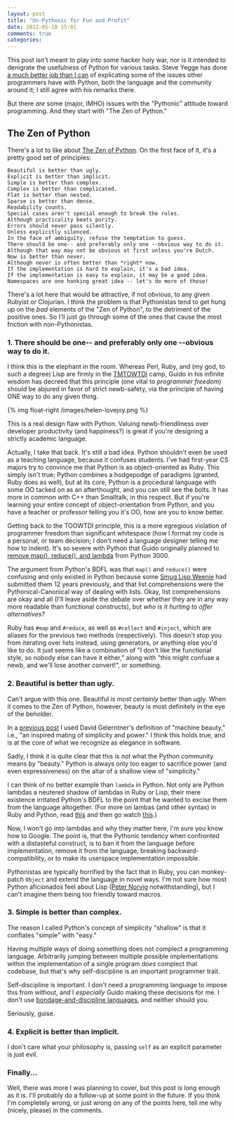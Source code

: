 ```yaml
---
layout: post
title: "Un-Pythonic for Fun and Profit"
date: 2012-05-18 15:01
comments: true
categories: 
---
```


This post isn't meant to play into some hacker holy war, nor is it intended to denigrate the usefulness of Python for various tasks. Steve Yegge has done [a much better job than I can](https://sites.google.com/site/steveyegge2/tour-de-babel) of explicating some of the issues other programmers have with Python, both the language and the community around it; I still agree with his remarks there.

But there *are* some (major, IMHO) issues with the "Pythonic" attitude toward programming. And they start with "The Zen of Python."

## The Zen of Python

There's a lot to like about [The Zen of Python](http://www.python.org/dev/peps/pep-0020/). On the first face of it, it's a pretty good set of principles:

    Beautiful is better than ugly.
    Explicit is better than implicit.
    Simple is better than complex.
    Complex is better than complicated.
    Flat is better than nested.
    Sparse is better than dense.
    Readability counts.
    Special cases aren't special enough to break the rules.
    Although practicality beats purity.
    Errors should never pass silently.
    Unless explicitly silenced.
    In the face of ambiguity, refuse the temptation to guess.
    There should be one-- and preferably only one --obvious way to do it.
    Although that way may not be obvious at first unless you're Dutch.
    Now is better than never.
    Although never is often better than *right* now.
    If the implementation is hard to explain, it's a bad idea.
    If the implementation is easy to explain, it may be a good idea.
    Namespaces are one honking great idea -- let's do more of those!

There's a lot here that would be attractive, if not obvious, to any given Rubyist or Clojurian. I think the problem is that Pythonistas tend to get hung up on the *bad* elements of the "Zen of Python", to the detriment of the positive ones. So I'll just go through some of the ones that cause the most friction with non-Pythonistas.

<!-- more -->

### 1. There should be one-- and preferably only one --obvious way to do it.

I think this is the elephant in the room. Whereas Perl, Ruby, and (my god, to such a degree) Lisp are firmly in the [TMTOWTDI](http://catb.org/jargon/html/T/TMTOWTDI.html) camp, Guido in his infinite wisdom has decreed that this principle (one vital to *programmer freedom*) should be abjured in favor of strict newb-safety, via the principle of having ONE way to do any given thing.

{% img float-right /images/helen-lovejoy.png %}

This is a real design flaw with Python. Valuing newb-friendliness over developer productivity (and happiness?) is great if you're designing a strictly academic language. 

Actually, I take that back. It's still a bad idea. Python shouldn't even be used as a teaching language, because it confuses students. I've had first-year CS majors try to convince me that Python is as object-oriented as Ruby. This simply isn't true; Python combines a hodgepodge of paradigms (granted, Ruby does as well), but at its core, Python is a procedural language with some OO tacked on as an afterthought, and you can still see the bolts. It has more in common with C++ than Smalltalk, in this respect. But if you're learning your entire concept of object-orientation from Python, and you have a teacher or professor telling you it's OO, how are you to know better.

Getting back to the TOOWTDI principle, this is a more egregious violation of programmer freedom than significant whitespace (how I format my code is a personal, or team decision; I don't need a language designer telling me how to indent). It's so severe with Python that Guido originally planned to [remove map(), reduce(), and lambda](http://www.artima.com/weblogs/viewpost.jsp?thread=98196) from Python 3000.

The argument from Python's BDFL was that `map()` and `reduce()` were confusing and only existed in Python because some [Smug Lisp Weenie](http://c2.com/cgi/wiki?SmugLispWeenie) had submitted them 12 years previously, and that list comprehensions were the Pythonical-Canonical way of dealing with lists. Okay, list comprehensions are okay and all (I'll leave aside the debate over whether they are in any way more readable than functional constructs), but _who is it hurting to offer alternatives?_

Ruby has `#map` and `#reduce`, as well as `#collect` and `#inject`, which are aliases for the previous two methods (respectively). This doesn't stop you from iterating over lists instead, using generators, or anything else you'd like to do. It just seems like a combination of "I don't like the functional style, so nobody else can have it either," along with "this might confuse a newb, and we'll lose another convert!", or something.

### 2. Beautiful is better than ugly.

Can't argue with this one. Beautiful is _most certainly_ better than ugly. When it comes to the Zen of Python, however, beauty is most definitely in the eye of the beholder. 

In a [previous post](/blog/2012/05/08/simplicity/) I used David Gelerntner's definition of "machine beauty," i.e., "an inspired mating of simplicity and power." I think this holds true, and is at the core of what we recognize as elegance in software.

Sadly, I think it is quite clear that this is _not_ what the Python community means by "beauty." Python is always only too eager to sacrifice power (and even expressiveness) on the altar of a shallow view of "simplicity." 

I can think of no better example than `lambda` in Python. Not only are Python lambdas a neutered shadow of lambdas in Ruby or Lisp, their mere existence irritated Python's BDFL to the point that he wanted to excise them from the language altogether. (For more on lambas (and other syntax) in Ruby and Python, read [this](http://peepcode.com/blog/2010/what-pythonistas-think-of-ruby) and then go watch [this](http://vimeo.com/9471538).)

Now, I won't go into lambdas and why they matter here, I'm sure you know how to Google. The point is, that the Pythonic tendency when confronted with a distasteful construct, is to ban it from the language before implementation, remove it from the language, breaking backward-compatibility, or to make its userspace implementation impossible.

Pythonistas are typically horrified by the fact that in Ruby, you can monkey-patch `Object` and extend the language in novel ways. I'm not sure how most Python aficionados feel about Lisp ([Peter Norvig](http://norvig.com/python-lisp.html) notwithstanding), but I can't imagine them being too friendly toward macros.

### 3. Simple is better than complex.

The reason I called Python's concept of simplicity "shallow" is that it conflates "simple" with "easy." 

Having multiple ways of doing something does not complect a programming language. Arbitrarily jumping between multiple possible implementations within the implementation of a single program _does_ complect that codebase, but that's why self-discipline is an important programmer trait. 

Self-discipline is important. I don't need a programming language to impose this from without, and I _especially_ Guido making these decisions for me. I don't use [bondage-and-discipline languages](http://c2.com/cgi/wiki?BondageAndDisciplineLanguage), and neither should you.

Seriously, guise.

### 4. Explicit is better than implicit.

I don't care what your philosophy is, passing `self` as an explicit parameter is just evil.

### Finally...

Well, there was more I was planning to cover, but this post is long enough as it is. I'll probably do a follow-up at some point in the future. If you think I'm completely wrong, or just wrong on any of the points here, tell me why (nicely, please) in the comments.
